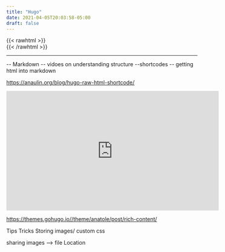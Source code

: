 ```yaml
---
title: "Hugo"
date: 2021-04-05T20:03:58-05:00
draft: false
---
```

{{< rawhtml >}}
<br />
{{< /rawhtml >}}

***
-- Markdown
-- vidoes on understanding structure
--shortcodes -- getting html into markdown

https://anaulin.org/blog/hugo-raw-html-shortcode/

<iframe width="560" height="315" src="https://www.youtube.com/embed/2xkNJL4gJ9E" title="YouTube video player" frameborder="0" allow="accelerometer; autoplay; clipboard-write; encrypted-media; gyroscope; picture-in-picture" allowfullscreen></iframe>

https://themes.gohugo.io//theme/anatole/post/rich-content/


Tips Tricks
Storing images/ custom css

sharing images --> file Location
